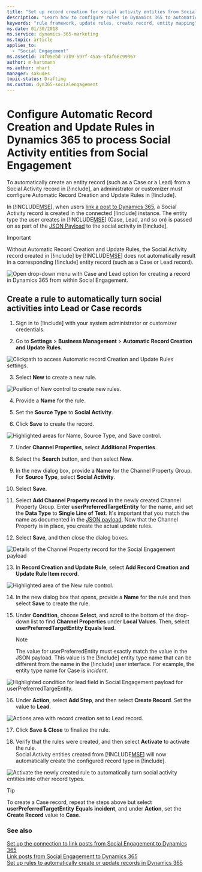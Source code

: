 ```yaml
---
title: "Set up record creation for social activity entities from Social Engagement | Microsoft Docs"
description: "Learn how to configure rules in Dynamics 365 to automatically turn social activities into records."
keywords: "rule framework, update rules, create record, entity mapping"
ms.date: 01/30/2018
ms.service: dynamics-365-marketing
ms.topic: article
applies_to:
  - "Social Engagement"
ms.assetid: 74f05ebd-73b9-597f-45a5-6faf66c99967
author: m-hartmann
ms.author: mhart
manager: sakudes
topic-status: Drafting
ms.custom: dyn365-socialengagement
---
```


# Configure Automatic Record Creation and Update Rules in Dynamics 365 to process Social Activity entities from Social Engagement

To automatically create an entity record (such as a Case or a Lead) from a Social Activity record in [!include[](../includes/pn-dynamics-crm.md)], an administrator or customizer must configure Automatic Record Creation and Update Rules in [!include[](../includes/pn-dynamics-crm.md)].

In [!INCLUDE[MSE](../includes/pn-social-engagement-short.md)], when users [link a post to Dynamics 365](link-posts-to-dynamics-365.md), a Social Activity record is created in the connected [!include[](../includes/pn-dynamics-crm.md)] instance. The entity type the user creates in [!INCLUDE[MSE](../includes/pn-social-engagement-short.md)] (Case, Lead, and so on) is passed on as part of the [JSON Payload](create-dynamics-365-record-from-social-post.md#understand-the-data-sent-to-dynamics-365-when-you-create-a-social-activity) to the social activity in [!include[](../includes/pn-dynamics-crm.md)].


> [!IMPORTANT]
>  Without Automatic Record Creation and Update Rules, the Social Activity record created in [!include[](../includes/pn-dynamics-crm.md)] by [!INCLUDE[MSE](../includes/pn-social-engagement-short.md)] does not automatically result in a corresponding [!include[](../includes/pn-dynamics-crm.md)] entity record (such as a Case or Lead record).

![Open drop-down menu with Case and Lead option for creating a record in Dynamics 365 from within Social Engagement.](media/select-entity-mse.png "Open drop-down menu with Case and Lead options for creating a record in Dynamics 365 from within Social Engagement")

## Create a rule to automatically turn social activities into Lead or Case records

1. Sign in to [!include[](../includes/pn-dynamics-crm.md)] with your system administrator or customizer credentials.

2. Go to **Settings** > **Business Management** > **Automatic Record Creation and Update Rules**.

  ![Clickpath to access Automatic record Creation and Update Rules settings.](media/business-management-settings-D365.png "Access Automatic Record Creation and Update Rules settings")

3. Select **New** to create a new rule.

  ![Position of New control to create new rules.](media/new-record-creation-update-rule.png "Location of the New command to create new rules")

4. Provide a **Name** for the rule.

5. Set the **Source Type** to **Social Activity**.

6. Click **Save** to create the record.

  ![Highlighted areas for Name, Source Type, and Save control.](media/create-record-creation-update-rule.png "Location of areas for Name, Source Type, and the Save command")

7. Under **Channel Properties**, select **Additional Properties**.

8. Select the **Search** button, and then select **New**.

9. In the new dialog box, provide a **Name** for the Channel Property Group. For **Source Type**, select **Social Activity**.

10. Select **Save**.

11. Select **Add Channel Property record** in the newly created Channel Property Group. Enter **userPreferredTargetEntity** for the name, and set the **Data Type** to **Single Line of Text**. It's important that you match the name as documented in the [JSON payload](create-dynamics-365-record-from-social-post.md#understand-the-data-sent-to-dynamics-365-when-you-create-a-social-activity). Now that the Channel Property is in place, you create the actual update rules.

12. Select **Save**, and then close the dialog boxes.

  ![Details of the Channel Property record for the Social Engagement payload](media/channel-property-group-userPreferredTargetEntity.png "Details of the Channel Property record for the Social Engagement payload")


13. In **Record Creation and Update Rule**, select **Add Record Creation and Update Rule Item record**.

  ![Highlighted area of the New rule control.](media/specify-record-creation-and-update-details.png "Location of the New Rule command")

14. In the new dialog box that opens, provide a **Name** for the rule and then select **Save** to create the rule.

15. Under **Condition**, choose **Select**, and scroll to the bottom of the drop-down list to find **Channel Properties** under **Local Values**. Then, select **userPreferredTargetEntity** **Equals** **lead**.  
    
    > [!NOTE]
    > The value for userPreferredEntity must exactly match the value in the JSON payload. This value is the [!include[](../includes/pn-dynamics-crm.md)] entity type name that can be different from the name in the [!include[](../includes/pn-dynamics-crm.md)] user interface. For example, the entity type name for Case is _incident_.

  ![Highlighted condition for lead field in Social Engagement payload for userPrefrerredTargeEntity.](media/lead-creation-condition.png "Condition for a Lead field in the Social Engagement payload for userPrefrerredTargeEntity")

16. Under **Action**, select **Add Step**, and then select **Create Record**. Set the value to **Lead**. 

  ![Actions area with record creation set to Lead record.](media/configure-action-update-rule.png "Actions area with record creation set to Lead")

17. Click **Save & Close** to finalize the rule.

18. Verify that the rules were created, and then select **Activate** to activate the rule.    
Social Activity entities created from [!INCLUDE[MSE](../includes/pn-social-engagement-short.md)] will now automatically create the configured record type in [!include[](../includes/pn-dynamics-crm.md)]. 

  ![Activate the newly created rule to automatically turn social activity entities into other record types.](media/activate-update-rule.png "Activate the newly created rule to automatically turn Social Activity entities into other record types")

> [!TIP]
> To create a Case record, repeat the steps above but select **userPreferredTargetEntity** **Equals** **incident**, and under **Action**, set the **Create Record** value to **Case**.

### See also

[Set up the connection to link posts from Social Engagement to Dynamics 365](link-posts-to-dynamics-365.md)    
[Link posts from Social Engagement to Dynamics 365](create-dynamics-365-record-from-social-post.md)    
[Set up rules to automatically create or update records in Dynamics 365](https://technet.microsoft.com/library/mt812474.aspx)
